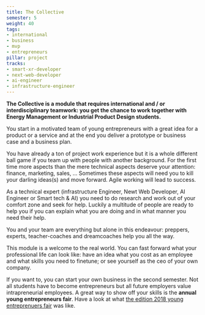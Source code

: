 ```yaml
---
title: The Collective
semester: 5
weight: 40
tags:
- international
- business
- mvp
- entrepreneurs
pillar: project
tracks:
- smart-xr-developer
- next-web-developer
- ai-engineer
- infrastructure-engineer
---
```


**The Collective is a module that requires international and / or interdisciplinary teamwork: you get the chance to work together with Energy Management or Industrial Product Design students.**

You start in a motivated team of young entrepreneurs with a great idea for a product or a service and at the end you deliver a prototype or business case and a business plan.

You have already a ton of project work experience but it is a whole different ball game if you team up with people with another background. For the first time more aspects than the mere technical aspects deserve your attention: finance, marketing, sales,&nbsp;... Sometimes these aspects will need you to kill your darling ideas(s) and move forward. Agile working will lead to success.

As a technical expert (infrastructure Engineer, Newt Web Developer, AI Engineer or Smart tech & AI) you need to do research and work out of your comfort zone and seek for help. Luckily a multitude of people are ready to help you if you can explain what you are doing and in what manner you need their help.

You and your team are everything but alone in this endeavour: preppers, experts, teacher-coaches and dreamcoaches help you all the way.

This module is a welcome to the real world. You can fast forward what your professional life can look like: have an idea what you cost as an employee and what skills you need to finetune; or see yourself as the ceo of your own company.
 
If you want to, you can start your own business in the second semester. Not all students have to become entrepreneurs but all future employers value intrapreneurial employees. A great way to show off your skills is the **annual young entrepreneurs fair**. Have a look at what [the edition 2018 young entreprenuers fair](https://www.facebook.com/watch/?v=316377529003792) was like.
